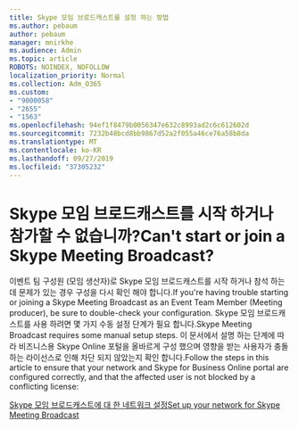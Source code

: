 ```yaml
---
title: Skype 모임 브로드캐스트를 설정 하는 방법
ms.author: pebaum
author: pebaum
manager: mnirkhe
ms.audience: Admin
ms.topic: article
ROBOTS: NOINDEX, NOFOLLOW
localization_priority: Normal
ms.collection: Adm_O365
ms.custom:
- "9000058"
- "2655"
- "1563"
ms.openlocfilehash: 94ef1f8479b0056347e632c8993ad2c6c612602d
ms.sourcegitcommit: 7232b48bcd8bb9867d52a2f055a46ce76a58b8da
ms.translationtype: MT
ms.contentlocale: ko-KR
ms.lasthandoff: 09/27/2019
ms.locfileid: "37305232"
---
```

# <a name="cant-start-or-join-a-skype-meeting-broadcast"></a><span data-ttu-id="d93c9-102">Skype 모임 브로드캐스트를 시작 하거나 참가할 수 없습니까?</span><span class="sxs-lookup"><span data-stu-id="d93c9-102">Can't start or join a Skype Meeting Broadcast?</span></span>

<span data-ttu-id="d93c9-103">이벤트 팀 구성원 (모임 생산자)로 Skype 모임 브로드캐스트를 시작 하거나 참석 하는 데 문제가 있는 경우 구성을 다시 확인 해야 합니다.</span><span class="sxs-lookup"><span data-stu-id="d93c9-103">If you're having trouble starting or joining a Skype Meeting Broadcast as an Event Team Member (Meeting producer), be sure to double-check your configuration.</span></span> <span data-ttu-id="d93c9-104">Skype 모임 브로드캐스트를 사용 하려면 몇 가지 수동 설정 단계가 필요 합니다.</span><span class="sxs-lookup"><span data-stu-id="d93c9-104">Skype Meeting Broadcast requires some manual setup steps.</span></span> <span data-ttu-id="d93c9-105">이 문서에서 설명 하는 단계에 따라 비즈니스용 Skype Online 포털을 올바르게 구성 했으며 영향을 받는 사용자가 충돌 하는 라이선스로 인해 차단 되지 않았는지 확인 합니다.</span><span class="sxs-lookup"><span data-stu-id="d93c9-105">Follow the steps in this article to ensure that your network and Skype for Business Online portal are configured correctly, and that the affected user is not blocked by a conflicting license:</span></span>

[<span data-ttu-id="d93c9-106">Skype 모임 브로드캐스트에 대 한 네트워크 설정</span><span class="sxs-lookup"><span data-stu-id="d93c9-106">Set up your network for Skype Meeting Broadcast</span></span>](https://docs.microsoft.com/SkypeForBusiness/set-up-your-network-for-skype-meeting-broadcast/set-up-your-network-for-skype-meeting-broadcast)